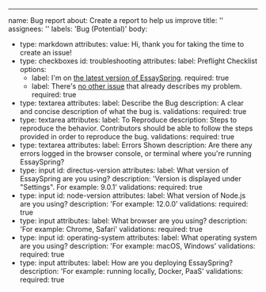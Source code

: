 ---
name: Bug report
about: Create a report to help us improve
title: ''
assignees: ''
labels: 'Bug (Potential)'
body:
- type: markdown
  attributes:
  value: Hi, thank you for taking the time to create an issue!
- type: checkboxes
  id: troubleshooting
  attributes:
  label: Preflight Checklist
  options:
  - label: I'm on [the latest version of EssaySpring](https://github.com/shadrqen/essayspring/releases).
    required: true
  - label: There's [no other issue](https://github.com/shadrqen/essayspring/issues?q=is%3Aissue) that already describes my problem.
    required: true
- type: textarea
  attributes:
  label: Describe the Bug
  description: A clear and concise description of what the bug is.
  validations:
  required: true
- type: textarea
  attributes:
  label: To Reproduce
  description: Steps to reproduce the behavior. Contributors should be able to follow the steps provided in order to reproduce the bug.
  validations:
  required: true
- type: textarea
  attributes:
  label: Errors Shown
  description: Are there any errors logged in the browser console, or terminal where you're running EssaySpring?
- type: input
  id: directus-version
  attributes:
  label: What version of EssaySpring are you using?
  description: 'Version is displayed under "Settings". For example: 9.0.1'
  validations:
  required: true
- type: input
  id: node-version
  attributes:
  label: What version of Node.js are you using?
  description: 'For example: 12.0.0'
  validations:
  required: true
- type: input
  attributes:
  label: What browser are you using?
  description: 'For example: Chrome, Safari'
  validations:
  required: true
- type: input
  id: operating-system
  attributes:
  label: What operating system are you using?
  description: 'For example: macOS, Windows'
  validations:
  required: true
- type: input
  attributes:
  label: How are you deploying EssaySpring?
  description: 'For example: running locally, Docker, PaaS'
  validations:
  required: true
